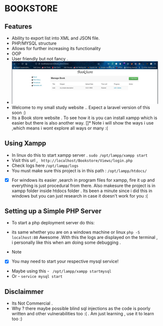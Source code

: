 # BOOKSTORE

## Features
- Ability to export list into XML and JSON file.
- PHP/MYSQL structure
- Allows for further increasing its functionality
- OOP
- User friendly but not fancy .
- <img src="./layout.jpg" alt="layout image" >
- Welcome to my small study website .. Expect a laravel version of this soon :) 
- Its a Book store website . To see how it is you can install xampp which is easier but there is also another way.
[]* Note i will show the ways i use ,which means i wont explore all ways or many :(

## Using Xampp
- In linux do this to start xampp server .
``` sudo /opt/lampp/xampp start ```
- Visit this url , ``` http://localhost/Bookstore/Views/login.php```
- Check logs here ``` /opt/lampp/logs ```
- You must make sure this project is in this path :
``` /opt/lampp/htdocs/ ```

* [x] For windows its easier ,search in program files for xampp, fire it up and everything is just procedural from there. Also makesure the project is in xampp folder inside htdocs folder . Its been a minute since i did this in windows but you can just research in case it doesn't work for you :(
 
## Setting up a Simple PHP Server
- To start a php deployment server do this:
* its same whether you are on a windows machine or linux
``` php -S localhost:80 ```
Awesome .With this the logs are displayed on the terminal , i personally like this when am doing some debugging .
- Note
* [x] You may need to start your respective mysql service!
- Maybe using this - ``` /opt/lampp/xampp startmysql```
- Or - ``` service mysql start ```

## Disclaimmer
 - Its Not Commercial .
- Why ? there maybe possible blind sql injections as the code is poorly written and other vulnerabilities too :( . Am just learning , use it to learn too :)
